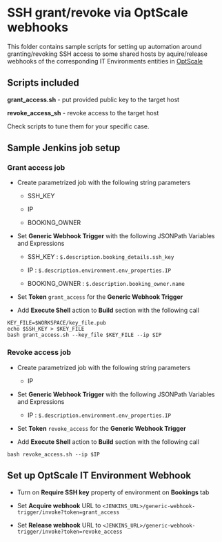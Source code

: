 # SSH grant/revoke via OptScale webhooks
This folder contains sample scripts for setting up automation around granting/revoking SSH access to some shared hosts by aquire/release webhooks of the corresponding IT Environments entities in [OptScale](https://my.optscale.com)

## Scripts included
**grant_access.sh** - put provided public key to the target host

**revoke_access_sh** - revoke access to the target host

Check scripts to tune them for your specific case.

## Sample Jenkins job setup

### Grant access job
* Create parametrized job with the following string parameters

   * SSH_KEY

   * IP

   * BOOKING_OWNER

* Set **Generic Webhook Trigger** with the following JSONPath Variables and Expressions
   
   * SSH_KEY : `$.description.booking_details.ssh_key`

   * IP : `$.description.environment.env_properties.IP`

   * BOOKING_OWNER : `$.description.booking_owner.name`

* Set **Token** `grant_access` for the **Generic Webhook Trigger** 

* Add **Execute Shell** action to **Build** section with the following call

```
KEY_FILE=$WORKSPACE/key_file.pub
echo $SSH_KEY > $KEY_FILE
bash grant_access.sh --key_file $KEY_FILE --ip $IP
```

### Revoke access job
* Create parametrized job with the following string parameters

   * IP

* Set **Generic Webhook Trigger** with the following JSONPath Variables and Expressions
   
   * IP : `$.description.environment.env_properties.IP`

* Set **Token** `revoke_access` for the **Generic Webhook Trigger** 

* Add **Execute Shell** action to **Build** section with the following call

```
bash revoke_access.sh --ip $IP
```

## Set up OptScale IT Environment Webhook

* Turn on **Require SSH key** property of environment on **Bookings** tab

* Set **Acquire webhook** URL to `<JENKINS_URL>/generic-webhook-trigger/invoke?token=grant_access`

* Set **Release webhook** URL to `<JENKINS_URL>/generic-webhook-trigger/invoke?token=revoke_access`